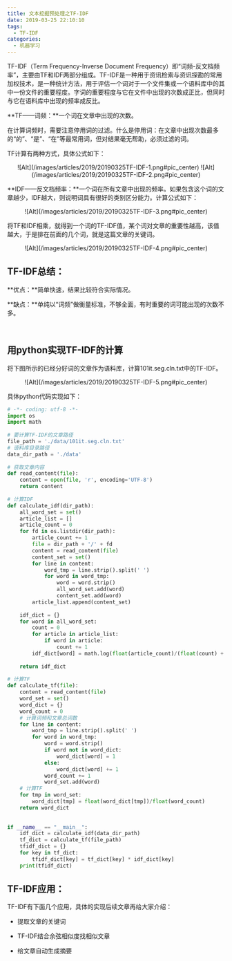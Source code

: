 ```yaml
---
title: 文本挖掘预处理之TF-IDF
date: 2019-03-25 22:10:10
tags:
  - TF-IDF
categories:
  - 机器学习
---
```


TF-IDF（Term Frequency-Inverse Document Frequency）即“词频-反文档频率”，主要由TF和IDF两部分组成。TF-IDF是一种用于资讯检索与资讯探勘的常用加权技术，是一种统计方法，用于评估一个词对于一个文件集或一个语料库中的其中一份文件的重要程度。字词的重要程度与它在文件中出现的次数成正比，但同时与它在语料库中出现的频率成反比。
<!--more-->

**TF——词频：**一个词在文章中出现的次数。

在计算词频时，需要注意停用词的过滤。什么是停用词：在文章中出现次数最多的“的”、“是”、“在”等最常用词，但对结果毫无帮助，必须过滤的词。

TF计算有两种方式，具体公式如下：
<div align="center">
![Alt](/images/articles/2019/20190325TF-IDF-1.png#pic_center)
![Alt](/images/articles/2019/20190325TF-IDF-2.png#pic_center)
</div>

**IDF——反文档频率：**一个词在所有文章中出现的频率。如果包含这个词的文章越少，IDF越大，则说明词具有很好的类别区分能力。计算公式如下：
<div align="center">
![Alt](/images/articles/2019/20190325TF-IDF-3.png#pic_center)
</div>

将TF和IDF相乘，就得到一个词的TF-IDF值，某个词对文章的重要性越高，该值越大，于是排在前面的几个词，就是这篇文章的关键词。
<div align="center">
![Alt](/images/articles/2019/20190325TF-IDF-4.png#pic_center)
</div>

## TF-IDF总结：

**优点：**简单快速，结果比较符合实际情况。

**缺点：**单纯以“词频”做衡量标准，不够全面，有时重要的词可能出现的次数不多。

 

## 用python实现TF-IDF的计算
将下图所示的已经分好词的文章作为语料库，计算101it.seg.cln.txt中的TF-IDF。
<div align="center">
![Alt](/images/articles/2019/20190325TF-IDF-5.png#pic_center)
</div>

具体python代码实现如下：

``` python
# -*- coding: utf-8 -*-
import os
import math
 
# 要计算TF-IDF的文章路径
file_path = './data/101it.seg.cln.txt'
# 语料库目录路径
data_dir_path = './data'
 
# 获取文章内容
def read_content(file):
    content = open(file, 'r', encoding='UTF-8')
    return content
 
# 计算IDF
def calculate_idf(dir_path):
    all_word_set = set()
    article_list = []
    article_count = 0
    for fd in os.listdir(dir_path):
        article_count += 1
        file = dir_path + '/' + fd
        content = read_content(file)
        content_set = set()
        for line in content:
            word_tmp = line.strip().split(' ')
            for word in word_tmp:
                word = word.strip()
                all_word_set.add(word)
                content_set.add(word)
        article_list.append(content_set)
 
    idf_dict = {}
    for word in all_word_set:
        count = 0
        for article in article_list:
            if word in article:
                count += 1
        idf_dict[word] = math.log(float(article_count)/(float(count) + 1.0))
 
    return idf_dict
 
# 计算TF
def calculate_tf(file):
    content = read_content(file)
    word_set = set()
    word_dict = {}
    word_count = 0
    # 计算词频和文章总词数
    for line in content:
        word_tmp = line.strip().split(' ')
        for word in word_tmp:
            word = word.strip()
            if word not in word_dict:
                word_dict[word] = 1
            else:
                word_dict[word] += 1
            word_count += 1
            word_set.add(word)
    # 计算TF
    for tmp in word_set:
        word_dict[tmp] = float(word_dict[tmp])/float(word_count)
    return word_dict
 
 
if __name__ == "__main__":
    idf_dict = calculate_idf(data_dir_path)
    tf_dict = calculate_tf(file_path)
    tfidf_dict = {}
    for key in tf_dict:
        tfidf_dict[key] = tf_dict[key] * idf_dict[key]
    print(tfidf_dict)
```

## TF-IDF应用：
TF-IDF有下面几个应用，具体的实现后续文章再给大家介绍：

* 提取文章的关键词

* TF-IDF结合余弦相似度找相似文章

* 给文章自动生成摘要
